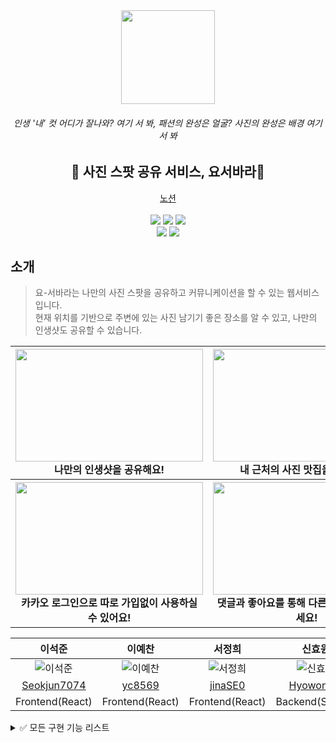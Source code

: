 <div align="center">
  <img src="https://user-images.githubusercontent.com/109025674/193523365-e4c205bb-150f-4ad5-97b2-9377a9ac69e1.PNG" width="150">   <h6>인생 '내' 컷 어디가 잘나와? 여기 서 봐, 패션의 완성은 얼굴? 사진의 완성은 배경 여기 서 봐</h6>
  <h2>📸 사진 스팟 공유 서비스, 요서바라📸</h2>
  <a href="https://www.notion.so/2-b2a83adc547f456fa02222cad3e04a44">노션</a>　
  <br></br>
</div>
<div align="center">
  <img src="https://img.shields.io/badge/node-16.13.0-339933?logo=node.js"> 
  <img src="https://img.shields.io/badge/NestJS-8.0.0-E0234E?logo=NestJS"> 
  <img src="https://img.shields.io/badge/React-17.0.0-61DAFB?logo=React"> 
</div>

<div align="center">
<!--   <img src="https://img.shields.io/badge/GitHub_Actions-0.0.0-2088FF?logo=GitHub Actions">  -->
  <img src="https://img.shields.io/badge/MySQL-5.7.33-4479A1?logo=MySQL"> 
  <img src="https://img.shields.io/badge/Socket.io-4.3.2-010101?logo=Socket.io"> 
<!--   <img src="https://img.shields.io/badge/Ubuntu-0.0.0-E95420?logo=Ubuntu">  -->
</div>

## 소개

> 요-서바라는 나만의 사진 스팟을 공유하고 커뮤니케이션을 할 수 있는 웹서비스입니다.  
> 현재 위치를 기반으로 주변에 있는 사진 남기기 좋은 장소를 알 수 있고, 나만의 인생샷도 공유할 수 있습니다.

<div align="center">
<table>
<thead>
  <tr>
    <th>
      <div>
        <img src="" width="300" height="180">
      </div>
     나만의 인생샷을 공유해요!
    </th>
    <th>
      <div>
        <img src="" width="300" height="180">
      </div>
      내 근처의 사진 맛집을 확인해요!
    </th>
  </tr>
</thead>
  <tr>
    <th>
      <div>
        <img src="" width="300" height="180">
      </div>
      카카오 로그인으로 따로 가입없이 사용하실 수 있어요!
    </th>
    <th>
      <div>
       <img src="" width="300" height="180">
      </div>
       댓글과 좋아요를 통해 다른 유저와 소통해보세요!
    </th>
  </tr>
</tbody>
</table>

| 이석준 | 이예찬 | 서정희 | 신효원 | 김건 | 김시원 |
|:--------:|:--------:|:--------:|:--------:|:--------:|:--------:|
| ![이석준](https://user-images.githubusercontent.com/109025674/193542311-15be2f67-ccbb-4383-8c74-2ca9da505ecd.png)|![이예찬](https://user-images.githubusercontent.com/109025674/193542349-5cff393d-570a-4918-9674-258e0b371c88.png)|![서정희](https://user-images.githubusercontent.com/109025674/193542379-6bd3276d-5304-456f-9cb0-942815ea19ad.png)|![신효원](https://user-images.githubusercontent.com/109025674/193542412-cd64e64c-b4f6-445e-8a60-fd05c648940d.png)| ![김건](https://user-images.githubusercontent.com/109025674/193542442-b40a820c-f8fd-429d-a05a-ac6846fd566e.jpg)|![김시원](https://user-images.githubusercontent.com/109025674/193542469-d5434b48-40dd-4d7b-98bc-6eaaeed25915.png)|
|[Seokjun7074](https://github.com/Seokjun7074) | [yc8569](https://github.com/yc8569) | [jinaSE0](https://github.com/jinaSE0) | [HyowonSin](https://github.com/HyowonSin) |[bark20](https://github.com/bark20) |[ktldnjs](https://github.com/ktldnjs) |
| Frontend(React) | Frontend(React) | Frontend(React) | Backend(Spring) | Backend(Spring) | Backend(Spring) |
  
  </div>

<details>
<summary>✅ 모든 구현 기능 리스트</summary>
<br>
  
**메인 페이지**

- 무한스크롤 적용

**지도로 보기**

- ㅣㅣㅏ
- ㅏㅏㅏ


**게시글 업로드**
-ㅏㅣㅏㅏㅏㅏ


## 인프라 구조
![infra]()


